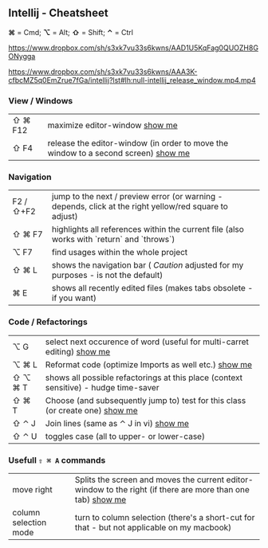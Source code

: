 ## Intellij - Cheatsheet

__⌘__ = Cmd; __⌥__ = Alt; __⇧__ = Shift; __⌃__ = Ctrl  <br/>

https://www.dropbox.com/sh/s3xk7vu33s6kwns/AAD1U5KqFag0QUOZH8GONygga

https://www.dropbox.com/sh/s3xk7vu33s6kwns/AAA3K-cfbcMZ5q0EmZrue7fGa/intellij?lst#lh:null-intellij_release_window.mp4.mp4

### View / Windows 
<table>
    <tr>
        <td>⇧ ⌘ F12</td>
        <td>maximize editor-window <a href="https://www.dropbox.com/sh/s3xk7vu33s6kwns/AAA3K-cfbcMZ5q0EmZrue7fGa/intellij?lst#lh:null-intellij_maximize_editor.mp4">show me</a></td>
    </tr>
    <tr>
        <td>⇧ F4</td>
        <td>release the editor-window (in order to move the window to a second screen) <a href="https://www.dropbox.com/sh/s3xk7vu33s6kwns/AAA3K-cfbcMZ5q0EmZrue7fGa/intellij?lst#lh:null-intellij_release_window.mp4">show me</a></td>
    </tr>
</table>

### Navigation
<table>
	<tr>
		<td>F2 / ⇧+F2</td>
		<td>jump to the next / preview error (or warning - depends, click at the right yellow/red square to adjust)</td>
	</tr>
	<tr>
		<td>⇧ ⌘ F7</td>
		<td>highlights all references within the current file (also works with `return` and `throws`)</td>
	</tr>
	<tr>
		<td>⌥ F7</td>
		<td>find usages within the whole project</td>
	</tr>
	<tr>
		<td>⇧ ⌘ L</td>
		<td>shows the navigation bar (<i> Caution</i> adjusted for my purposes - is not the default)</td>
	</tr>
	<tr>
		<td>⌘ E</td>
		<td>shows all recently edited files (makes tabs obsolete - if you want)</td>
	</tr>
</table>

### Code / Refactorings
<table>
	<tr>
		<td>⌥ G</td>
		<td>select next occurence of word (useful for multi-carret editing) <a href="https://www.dropbox.com/sh/s3xk7vu33s6kwns/AAA3K-cfbcMZ5q0EmZrue7fGa/intellij?lst#lh:null-intellij_multi_select.mp4";>show me</a></td>
	</tr>
	<tr>
		<td>⌥ ⌘ L</td>
		<td>Reformat code (optimize Imports as well etc.) <a href="https://www.dropbox.com/sh/s3xk7vu33s6kwns/AAA3K-cfbcMZ5q0EmZrue7fGa/intellij?lst#lh:null-intellij_reformat_code.mp4";>show me</a></td>
	</tr>
    <tr>
        <td>⇧ ⌥ ⌘ T</td>
        <td>shows all possible  refactorings at this place (context sensitive) - hudge time-saver</td>
    </tr>
    <tr>
        <td>⇧ ⌘ T</td>
        <td>Choose (and subsequently jump to) test for this class (or create one) <a href="https://www.dropbox.com/sh/s3xk7vu33s6kwns/AAA3K-cfbcMZ5q0EmZrue7fGa/intellij?lst#lh:null-intellij_jump2test.mp4";>show me</a></td>
    </tr>
    <tr>
        <td>⇧ ⌃ J</td>
        <td>Join lines (same as ⌃ J in vi) <a href="https://www.dropbox.com/sh/s3xk7vu33s6kwns/AAA3K-cfbcMZ5q0EmZrue7fGa/intellij?lst#lh:null-intellij_join_lines.mp4";>show me</a></td>
    </tr>
    <tr>
        <td>⇧ ⌃ U</td>
        <td>toggles case (all to upper- or lower-case)</td>
    </tr>
</table>	

### Usefull `⇧ ⌘ A` commands
<table>
    <tr>
        <td>move right</td>
        <td>Splits the screen and moves the current editor-window to the right (if there are more than one tab) <a href="https://www.dropbox.com/sh/s3xk7vu33s6kwns/AAA3K-cfbcMZ5q0EmZrue7fGa/intellij?lst#lh:null-intellij_move_right.mp4";>show me</a></td>
    </tr>
    <tr>
        <td>column selection mode</td>
        <td>turn to column selection (there's a short-cut for that - but not applicable on my macbook)</td>
    </tr>
</table>
